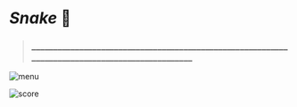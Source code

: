 # _Snake_ :snake:
> ### ________________________________________________________________________________________________


![menu](https://user-images.githubusercontent.com/82684580/132787349-79e85678-ae08-4b76-abe9-3774f2fe8849.png)

![score](https://user-images.githubusercontent.com/82684580/132787360-59d3188d-7bb0-44a8-8576-911a1e650032.png)


